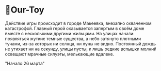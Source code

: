 # 🎈Our-Toy
Действие игры происходит в городе Макеевка, внезапно охваченном катастрофой. Главный герой оказывается запертым в своём доме вместе с несколькими другими жильцами. На улицах начали появляться жуткие темные существа, а небо затянуто плотными тучами, из-за которых ни солнца, ни луны не видно. Постоянный дождь не утихает ни на секунду, улицы пусты, и лишь редкие вспышки молний освещают мрачные силуэты, мелькающие вдалеке.

"Начало 26 марта"
